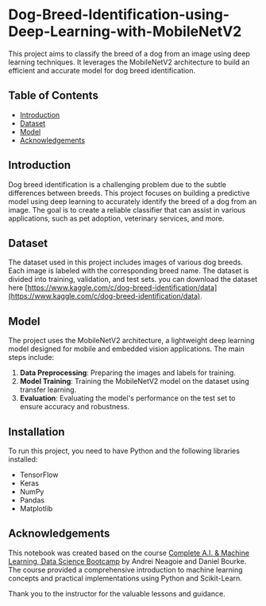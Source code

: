 # Dog-Breed-Identification-using-Deep-Learning-with-MobileNetV2

This project aims to classify the breed of a dog from an image using deep learning techniques. It leverages the MobileNetV2 architecture to build an efficient and accurate model for dog breed identification.

## Table of Contents

- [Introduction](#introduction)
- [Dataset](#dataset)
- [Model](#model)
- [Acknowledgements](#acknowledgements)

## Introduction

Dog breed identification is a challenging problem due to the subtle differences between breeds. This project focuses on building a predictive model using deep learning to accurately identify the breed of a dog from an image. The goal is to create a reliable classifier that can assist in various applications, such as pet adoption, veterinary services, and more.

## Dataset

The dataset used in this project includes images of various dog breeds. Each image is labeled with the corresponding breed name. The dataset is divided into training, validation, and test sets. you can download the dataset here [https://www.kaggle.com/c/dog-breed-identification/data](https://www.kaggle.com/c/dog-breed-identification/data).

## Model

The project uses the MobileNetV2 architecture, a lightweight deep learning model designed for mobile and embedded vision applications. The main steps include:

1. **Data Preprocessing**: Preparing the images and labels for training.
2. **Model Training**: Training the MobileNetV2 model on the dataset using transfer learning.
3. **Evaluation**: Evaluating the model's performance on the test set to ensure accuracy and robustness.

## Installation

To run this project, you need to have Python and the following libraries installed:

- TensorFlow
- Keras
- NumPy
- Pandas
- Matplotlib

## Acknowledgements

This notebook was created based on the course [Complete A.I. & Machine Learning, Data Science Bootcamp](https://www.udemy.com/share/102vAM3@K78pqhxD1f2zzD96QleliyDouLGw5kKgFgFJcvA7iOUPhe3-F7BEDtaAS8qgF7yUQQ==/) by Andrei Neagoie and Daniel Bourke. The course provided a comprehensive introduction to machine learning concepts and practical implementations using Python and Scikit-Learn.

Thank you to the instructor for the valuable lessons and guidance.
